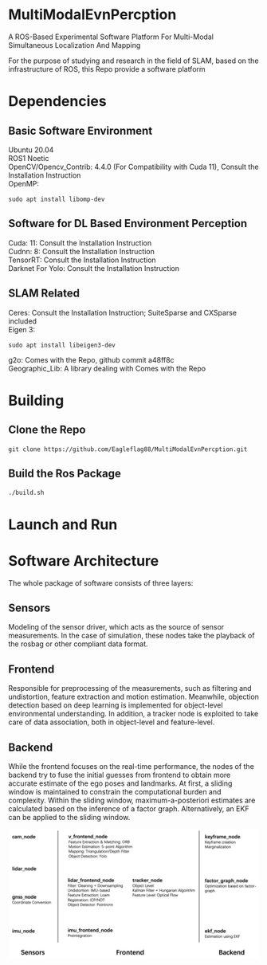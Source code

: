 # MultiModalEvnPercption

A ROS-Based Experimental Software Platform For Multi-Modal Simultaneous Localization And Mapping

For the purpose of studying and research in the field of SLAM, based on the infrastructure of ROS, this Repo provide a software platform 

# Dependencies

## Basic Software Environment
Ubuntu 20.04 \
ROS1 Noetic\
OpenCV/Opencv_Contrib: 4.4.0 (For Compatibility with Cuda 11), Consult the Installation Instruction\
OpenMP:
```
sudo apt install libomp-dev    
```

## Software for DL Based Environment Perception
Cuda: 11: Consult the Installation Instruction\
Cudnn: 8: Consult the Installation Instruction\
TensorRT: Consult the Installation Instruction\
Darknet For Yolo: Consult the Installation Instruction

## SLAM Related
Ceres: Consult the Installation Instruction; SuiteSparse and CXSparse included \
Eigen 3:
```
sudo apt install libeigen3-dev
```
g2o: Comes with the Repo, github commit a48ff8c\
Geographic_Lib: A library dealing with Comes with the Repo

# Building

## Clone the Repo
```
git clone https://github.com/Eagleflag88/MultiModalEvnPercption.git
```
## Build the Ros Package
```
./build.sh
```
# Launch and Run

# Software Architecture

The whole package of software consists of three layers:

## Sensors
Modeling of the sensor driver, which acts as the source of sensor measurements. In the case of simulation, these nodes take the playback of the rosbag or other compliant data format.

## Frontend
Responsible for preprocessing of the measurements, such as filtering and undistortion, feature extraction and motion estimation. Meanwhile, objection detection based on deep learning is implemented for object-level environmental understanding. In addition, a tracker node is exploited to take care of data association, both in object-level and feature-level.

## Backend 
While the frontend focuses on the real-time performance, the nodes of the backend try to fuse the initial guesses from frontend to obtain more accurate estimate of the ego poses and landmarks. At first, a sliding window is maintained to constrain the computational burden and complexity. Within the sliding window, maximum-a-posteriori estimates are calculated based on the inference of a factor graph. Alternatively, an EKF can be applied to the sliding window.


![Software Architecture](https://github.com/Eagleflag88/MultiModalEvnPercption/blob/main/SoftwareArch.jpg)



